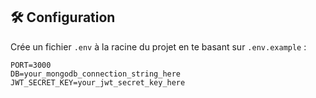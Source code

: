 ## 🛠 Configuration

Crée un fichier `.env` à la racine du projet en te basant sur `.env.example` :

```env
PORT=3000
DB=your_mongodb_connection_string_here
JWT_SECRET_KEY=your_jwt_secret_key_here
